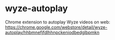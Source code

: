 # wyze-autoplay

Chrome extension to autoplay Wyze videos on web: https://chrome.google.com/webstore/detail/wyze-autoplay/hhbmnefjfdlhhnpckeniodbedglbpmkn
